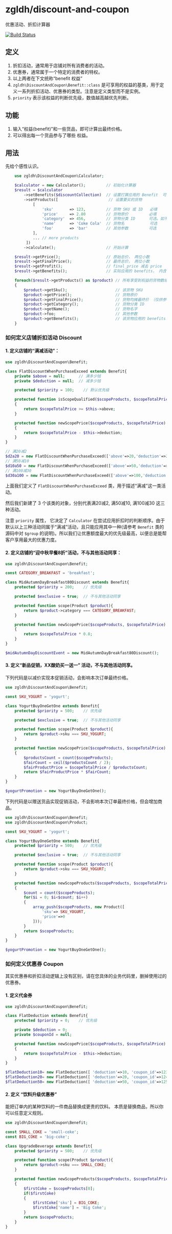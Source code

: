 # zgldh/discount-and-coupon
优惠活动、折扣计算器

[![Build Status](https://travis-ci.com/zgldh/discount-and-coupon.svg?branch=master)](https://travis-ci.com/zgldh/discount-and-coupon)

## 定义
1. 折扣活动，通常用于店铺对所有消费者的活动。
2. 优惠券，通常属于一个特定的消费者的特权。
3. 以上两者在下文统称“benefit 权益”
4. `zgldh\DiscountAndCoupon\Benefit::class` 是可享用的权益的基类，用于定义一系列折扣活动、优惠券的类型。注意是定义类型而不是实例。
6. `priority` 表示该权益的判断优先级，数值越高越优先判断。

## 功能
1. 输入“权益(benefit)”和一些货品，即可计算出最终价格。
2. 可以得出每一个货品参与了哪些 权益。

## 用法

先给个感性认识。
```php
    use zgldh\DiscountAndCoupon\Calculator;

    $calculator = new Calculator();         // 初始化计算器
    $result = $calculator
        ->setBenefits($discountCollection)  // 设置打算应用的 Benefit  可选 Optional
        ->setProducts([                      // 设置要买的货物            必填
            [
                'sku'       => 123,         // 货物 SKU 或 ID   必填
                'price'     => 2.80         // 货物原价         必填
                'category'  => 456,         // 货物分类 ID      可选。如不填写，无法参与针对分类的活动。
                'name'      => 'Coke Cola'  // 货物名           可选
                'foo'       => 'bar'        // 其他参数         可选
            ],
            ... // more products
         ])
        ->calculate();                      // 开始计算

    $result->getPrice();                    // 原始总价， 两位小数
    $result->getFinalPrice();               // 最终总价， 两位小数
    $result->getProfit();                   // final_price 减去 price
    $result->getBenefits();                 // 实际应用的 benefits， 内含每个 benefit 提供了多少 profit。

    foreach($result->getProducts() as $product) // 所有享受到权益的货物数组，每个元素对应一个货物
    {
        $product->getSku();                     // 该货物 SKU
        $product->getPrice();                   // 货物原价
        $product->getFinalPrice();              // 货物均摊最终价 （仅供参考）
        $product->getCategory();                // 货物分类 ID
        $product->getName();                    // 货物名字
        $product->foo;                          // 其他参数
        $product->getBenefits();                // 该货物应用的 benefits
    }

```

### 如何定义店铺折扣活动 Discount

#### 1. 定义店铺的“满减活动”：
```php
use zgldh\DiscountAndCoupon\Benefit;

class FlatDiscountWhenPurchaseExceed extends Benefit{
    private $above = null;      // 满多少钱
    private $deduction = null;  // 减多少钱

    protected $priority = 100;    // 默认优先级

    protected function isScopeQualified($scopeProducts, $scopeTotalPrice)
    {
        return $scopeTotalPrice >= $this->above;
    }

    protected function newScopePrice($scopeProducts, $scopeTotalPrice)
    {
        return $scopeTotalPrice - $this->deduction;
    }
}

// 满20减2
$d2a20 = new FlatDiscountWhenPurchaseExceed(['above'=>20,'deduction'=>2,'priority'=>101]);
// 满50减10
$d10a50 = new FlatDiscountWhenPurchaseExceed(['above'=>50,'deduction'=>10,'priority'=>102]);
// 满100减30
$d30a100 = new FlatDiscountWhenPurchaseExceed(['above'=>100,'deduction'=>30,'priority'=>103]);
```

上面我们定义了 `FlatDiscountWhenPurchaseExceed` 类，用于描述“满减”这一类活动。

然后我们新建了 3 个该类的对象，分别代表满20减2, 满50减10, 满100减30 这三种活动。

注意 `priority` 属性， 它决定了 `Calculator` 在尝试应用折扣时的判断顺序。由于默认以上三种活动同属于“满减”活动，且只能应用其中一种(请参考 `Benefit` 类的源码中对 `$group` 的说明)。所以我们让优惠额度最大的优先级最高，以便总是能帮客户享用最大的优惠力度。

#### 2. 定义店铺的“迎中秋早餐8折”活动，不与其他活动同享：

```php
use zgldh\DiscountAndCoupon\Benefit;

const CATEGORY_BREAKFAST = 'breakfast';

class MidAutumnDayBreakfast80Discount extends Benefit{
    protected $priority = 200;    // 优先级

    protected $exclusive = true;  // 不与其他活动同享

    protected function scope(Product $product){
        return $product->category === CATEGORY_BREAKFAST;
    }

    protected function newScopePrice($scopeProducts, $scopeTotalPrice)
    {
        return $scopeTotalPrice * 0.8;
    }
}

$midAutumnDayDiscountEvent = new MidAutumnDayBreakfast80Discount();
```

#### 3. 定义“新品促销，XX酸奶买一送一” 活动，不与其他活动同享。

下列代码是以减价实现本促销活动，会影响本次订单最终价格。

```php
use zgldh\DiscountAndCoupon\Benefit;

const SKU_YOGURT = 'yogurt';

class YogurtBuyOneGetOne extends Benefit{
    protected $priority = 500;    // 优先级

    protected $exclusive = true;  // 不与其他活动同享

    protected function scope(Product $product){
        return $product->sku === SKU_YOGURT;
    }

    protected function newScopePrice($scopeProducts, $scopeTotalPrice)
    {
        $productsCount = count($scopeProducts);
        $fairCount = ceil($productsCount / 2);
        $fairProductPrice = $scopeTotalPrice / $productsCount;
        return $fairProductPrice * $fairCount;
    }
}

$yogurtPromotion = new YogurtBuyOneGetOne();
```

下列代码是以赠送货品实现促销活动，不会影响本次订单最终价格，但会增加商品。

```php
use zgldh\DiscountAndCoupon\Benefit;
use zgldh\DiscountAndCoupon\Product;

const SKU_YOGURT = 'yogurt';

class YogurtBuyOneGetOne extends Benefit{
    protected $priority = 500;    // 优先级

    protected $exclusive = true;  // 不与其他活动同享

    protected function scope(Product $product){
        return $product->sku === SKU_YOGURT;
    }

    protected function newScopeProducts($scopeProducts, $scopeTotalPrice)
    {
        $count = count($scopeProducts);
        for($i = 0; $i<$count; $i++)
        {
            array_push($scopeProducts, new Product([
                'sku'=> SKU_YOGURT,
                'price'=>0
            ]));
        }
        return $scopeProducts;
    }
}

$yogurtPromotion = new YogurtBuyOneGetOne();
```

### 如何定义优惠券 Coupon

其实优惠券和折扣活动逻辑上没有区别，请在您具体的业务代码里，删掉使用过的优惠券。

#### 1. 定义代金券

```php
use zgldh\DiscountAndCoupon\Benefit;

class FlatDeduction extends Benefit{
    protected $priority = 0;    // 优先级

    private $deduction = 0;
    private $couponId = null;

    protected function newScopePrice($scopeProducts, $scopeTotalPrice)
    {
        return $scopeTotalPrice - $this->deduction;
    }
}

$flatDeduction10= new FlatDeduction([ 'deduction'=>10, 'coupon_id'=>123 ]); // 10元代金券
$flatDeduction20= new FlatDeduction([ 'deduction'=>20, 'coupon_id'=>124 ]); // 20元代金券
$flatDeduction50= new FlatDeduction([ 'deduction'=>50, 'coupon_id'=>125 ]); // 50元代金券
```

#### 2. 定义 “饮料升级优惠券”

能把订单内的某种饮料的一件商品替换成更贵的饮料。 本质是替换商品，所以你可以任意定义规则。

```php
use zgldh\DiscountAndCoupon\Benefit;

const SMALL_COKE = 'small-coke';
const BIG_COKE = 'big-coke';

class UpgradeBeverage extends Benefit{
    protected $priority = 500;    // 优先级

    protected function scope(Product $product){
        return $product->sku === SMALL_COKE;
    }

    protected function newScopeProducts($scopeProducts, $scopeTotalPrice)
    {
        $firstCoke = $scopeProducts[0];
        if($firstCoke)
        {
            $firstCoke['sku'] = BIG_COKE;
            $firstCoke['name'] = 'Big Coke';
        }
        return $scopeProducts;
    }
}
```


